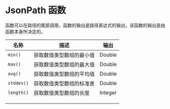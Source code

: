 # JsonPath 函数

函数可以在路径的尾部调用，函数的输出是路径表达式的输出，该函数的输出是由函数本身所决定的。

| 名称       | 描述                     | 输出    |
| ---------- | ------------------------ | ------- |
| `min()`    | 获取数值类型数组的最小值 | Double  |
| `max()`    | 获取数值类型数组的最大值 | Double  |
| `avg()`    | 获取数值类型数组的平均值 | Double  |
| `stddev()` | 获取数值类型数组的标准差 | Double  |
| `length()` | 获取数值类型数组的长度   | Integer |
|            |                          |         |
|            |                          |         |
|            |                          |         |
